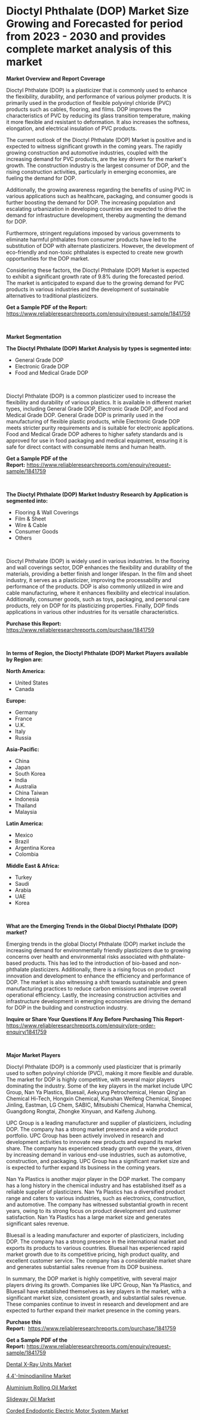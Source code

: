 <p><h1>Dioctyl Phthalate (DOP) Market Size Growing and Forecasted for period from 2023 - 2030 and provides complete market analysis of this market</h1></p><p><strong>Market Overview and Report Coverage</strong></p>
<p><p>Dioctyl Phthalate (DOP) is a plasticizer that is commonly used to enhance the flexibility, durability, and performance of various polymer products. It is primarily used in the production of flexible polyvinyl chloride (PVC) products such as cables, flooring, and films. DOP improves the characteristics of PVC by reducing its glass transition temperature, making it more flexible and resistant to deformation. It also increases the softness, elongation, and electrical insulation of PVC products.</p><p>The current outlook of the Dioctyl Phthalate (DOP) Market is positive and is expected to witness significant growth in the coming years. The rapidly growing construction and automotive industries, coupled with the increasing demand for PVC products, are the key drivers for the market's growth. The construction industry is the largest consumer of DOP, and the rising construction activities, particularly in emerging economies, are fueling the demand for DOP.</p><p>Additionally, the growing awareness regarding the benefits of using PVC in various applications such as healthcare, packaging, and consumer goods is further boosting the demand for DOP. The increasing population and escalating urbanization in developing countries are expected to drive the demand for infrastructure development, thereby augmenting the demand for DOP.</p><p>Furthermore, stringent regulations imposed by various governments to eliminate harmful phthalates from consumer products have led to the substitution of DOP with alternate plasticizers. However, the development of eco-friendly and non-toxic phthalates is expected to create new growth opportunities for the DOP market.</p><p>Considering these factors, the Dioctyl Phthalate (DOP) Market is expected to exhibit a significant growth rate of 9.8% during the forecasted period. The market is anticipated to expand due to the growing demand for PVC products in various industries and the development of sustainable alternatives to traditional plasticizers.</p></p>
<p><strong>Get a Sample PDF of the Report:</strong> <a href="https://www.reliableresearchreports.com/enquiry/request-sample/1841759">https://www.reliableresearchreports.com/enquiry/request-sample/1841759</a></p>
<p>&nbsp;</p>
<p><strong>Market Segmentation</strong></p>
<p><strong>The Dioctyl Phthalate (DOP) Market Analysis by types is segmented into:</strong></p>
<p><ul><li>General Grade DOP</li><li>Electronic Grade DOP</li><li>Food and Medical Grade DOP</li></ul></p>
<p>&nbsp;</p>
<p><p>Dioctyl Phthalate (DOP) is a common plasticizer used to increase the flexibility and durability of various plastics. It is available in different market types, including General Grade DOP, Electronic Grade DOP, and Food and Medical Grade DOP. General Grade DOP is primarily used in the manufacturing of flexible plastic products, while Electronic Grade DOP meets stricter purity requirements and is suitable for electronic applications. Food and Medical Grade DOP adheres to higher safety standards and is approved for use in food packaging and medical equipment, ensuring it is safe for direct contact with consumable items and human health.</p></p>
<p><strong>Get a Sample PDF of the Report:</strong>&nbsp;<a href="https://www.reliableresearchreports.com/enquiry/request-sample/1841759">https://www.reliableresearchreports.com/enquiry/request-sample/1841759</a></p>
<p>&nbsp;</p>
<p><strong>The Dioctyl Phthalate (DOP) Market Industry Research by Application is segmented into:</strong></p>
<p><ul><li>Flooring & Wall Coverings</li><li>Film & Sheet</li><li>Wire & Cable</li><li>Consumer Goods</li><li>Others</li></ul></p>
<p>&nbsp;</p>
<p><p>Dioctyl Phthalate (DOP) is widely used in various industries. In the flooring and wall coverings sector, DOP enhances the flexibility and durability of the materials, providing a better finish and longer lifespan. In the film and sheet industry, it serves as a plasticizer, improving the processability and performance of the products. DOP is also commonly utilized in wire and cable manufacturing, where it enhances flexibility and electrical insulation. Additionally, consumer goods, such as toys, packaging, and personal care products, rely on DOP for its plasticizing properties. Finally, DOP finds applications in various other industries for its versatile characteristics.</p></p>
<p><strong>Purchase this Report:</strong>&nbsp; <a href="https://www.reliableresearchreports.com/purchase/1841759">https://www.reliableresearchreports.com/purchase/1841759</a></p>
<p>&nbsp;</p>
<p><strong>In terms of Region, the Dioctyl Phthalate (DOP) Market Players available by Region are:</strong></p>
<p>
    <p> <strong> North America: </strong>
        <ul>
            <li>United States</li>
            <li>Canada</li>
        </ul>
        </p> 
    <p> <strong> Europe: </strong>
        <ul>
            <li>Germany</li>
            <li>France</li>
            <li>U.K.</li>
            <li>Italy</li>
            <li>Russia</li>
        </ul>
        </p> 
    <p> <strong> Asia-Pacific: </strong>
        <ul>
            <li>China</li>
            <li>Japan</li>
            <li>South Korea</li>
            <li>India</li>
            <li>Australia</li>
            <li>China Taiwan</li>
            <li>Indonesia</li>
            <li>Thailand</li>
            <li>Malaysia</li>
        </ul>
        </p> 
    <p> <strong> Latin America: </strong>
        <ul>
            <li>Mexico</li>
            <li>Brazil</li>
            <li>Argentina Korea</li>
            <li>Colombia</li>
        </ul>
        </p> 
    <p> <strong> Middle East & Africa: </strong>
        <ul>
            <li>Turkey</li>
            <li>Saudi</li>
            <li>Arabia</li>
            <li>UAE</li>
            <li>Korea</li>
        </ul>
    </p>
    </p>
<p>&nbsp;</p>
<p><strong>What are the Emerging Trends in the Global Dioctyl Phthalate (DOP) market?</strong></p>
<p><p>Emerging trends in the global Dioctyl Phthalate (DOP) market include the increasing demand for environmentally friendly plasticizers due to growing concerns over health and environmental risks associated with phthalate-based products. This has led to the introduction of bio-based and non-phthalate plasticizers. Additionally, there is a rising focus on product innovation and development to enhance the efficiency and performance of DOP. The market is also witnessing a shift towards sustainable and green manufacturing practices to reduce carbon emissions and improve overall operational efficiency. Lastly, the increasing construction activities and infrastructure development in emerging economies are driving the demand for DOP in the building and construction industry.</p></p>
<p><strong>Inquire or Share Your Questions If Any Before Purchasing This Report</strong>- <a href="https://www.reliableresearchreports.com/enquiry/pre-order-enquiry/1841759">https://www.reliableresearchreports.com/enquiry/pre-order-enquiry/1841759</a></p>
<p>&nbsp;</p>
<p><strong>Major Market Players</strong></p>
<p><p>Dioctyl Phthalate (DOP) is a commonly used plasticizer that is primarily used to soften polyvinyl chloride (PVC), making it more flexible and durable. The market for DOP is highly competitive, with several major players dominating the industry. Some of the key players in the market include UPC Group, Nan Ya Plastics, Bluesail, Aekyung Petrochemical, Henan Qing'an Chemical Hi-Tech, Hongxin Chemical, Kunshan Weifeng Chemical, Sinopec Jinling, Eastman, LG Chem, SABIC, Mitsubishi Chemical, Hanwha Chemical, Guangdong Rongtai, Zhongke Xinyuan, and Kaifeng Jiuhong.</p><p>UPC Group is a leading manufacturer and supplier of plasticizers, including DOP. The company has a strong market presence and a wide product portfolio. UPC Group has been actively involved in research and development activities to innovate new products and expand its market share. The company has experienced steady growth over the years, driven by increasing demand in various end-use industries, such as automotive, construction, and packaging. UPC Group has a significant market size and is expected to further expand its business in the coming years.</p><p>Nan Ya Plastics is another major player in the DOP market. The company has a long history in the chemical industry and has established itself as a reliable supplier of plasticizers. Nan Ya Plastics has a diversified product range and caters to various industries, such as electronics, construction, and automotive. The company has witnessed substantial growth in recent years, owing to its strong focus on product development and customer satisfaction. Nan Ya Plastics has a large market size and generates significant sales revenue.</p><p>Bluesail is a leading manufacturer and exporter of plasticizers, including DOP. The company has a strong presence in the international market and exports its products to various countries. Bluesail has experienced rapid market growth due to its competitive pricing, high product quality, and excellent customer service. The company has a considerable market share and generates substantial sales revenue from its DOP business.</p><p>In summary, the DOP market is highly competitive, with several major players driving its growth. Companies like UPC Group, Nan Ya Plastics, and Bluesail have established themselves as key players in the market, with a significant market size, consistent growth, and substantial sales revenue. These companies continue to invest in research and development and are expected to further expand their market presence in the coming years.</p></p>
<p><strong>Purchase this Report:</strong>&nbsp;&nbsp;<a href="https://www.reliableresearchreports.com/purchase/1841759">https://www.reliableresearchreports.com/purchase/1841759</a></p>
<p></p>
<p><strong>Get a Sample PDF of the Report:</strong>&nbsp;<a href="https://www.reliableresearchreports.com/enquiry/request-sample/1841759">https://www.reliableresearchreports.com/enquiry/request-sample/1841759</a></p>
<p><p><a href="https://medium.com/@saigemarvin1946/dental-x-ray-units-market-report-reveals-the-latest-trends-and-growth-opportunities-of-this-market-64b6de17ddeb">Dental X-Ray Units Market</a></p><p><a href="https://github.com/NorbertYates/Market-Research-Report-List-2/blob/main/44-iminodianiline-market.md">4,4'-Iminodianiline Market</a></p><p><a href="https://www.linkedin.com/pulse/aluminium-rolling-oil-market-insights-players-forecast/">Aluminium Rolling Oil Market</a></p><p><a href="https://www.linkedin.com/pulse/slideway-oil-market-size-share-amp-trends-analysis-report/">Slideway Oil Market</a></p><p><a href="https://medium.com/@stoneernser2023/corded-endodontic-electric-motor-system-market-share-evolution-and-market-growth-trends-2023-2030-29fd13b0d760">Corded Endodontic Electric Motor System Market</a></p></p>